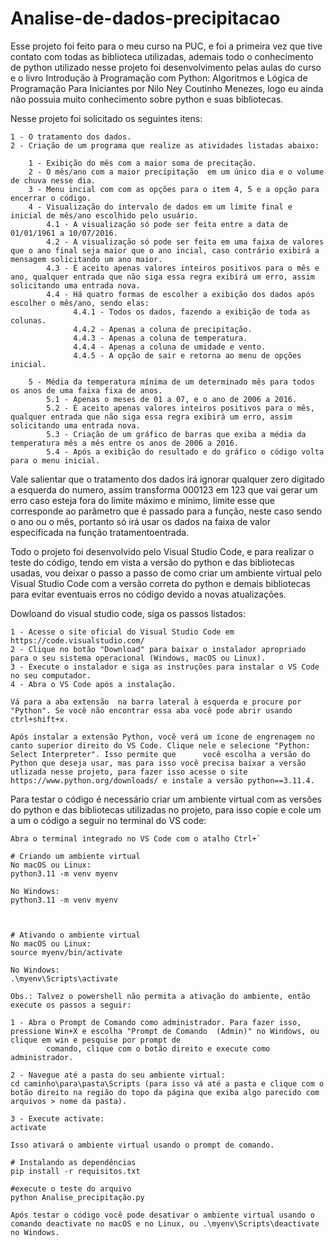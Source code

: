 # Analise-de-dados-precipitacao

Esse projeto foi feito para o meu curso na PUC, e foi a primeira vez que tive contato com todas as biblioteca utilizadas, ademais todo o conhecimento de python utilizado nesse projeto foi
desenvolvimento pelas aulas do curso e o livro Introdução à Programação com Python: Algoritmos e Lógica de Programação Para Iniciantes por Nilo Ney Coutinho Menezes, logo eu ainda não 
possuia muito conhecimento sobre python e suas bibliotecas.

Nesse projeto foi solicitado os seguintes itens:

	1 - O tratamento dos dados.
	2 - Criação de um programa que realize as atividades listadas abaixo:

		1 - Exibição do mês com a maior soma de precitação. 
		2 - O mês/ano com a maior precipitação  em um único dia e o volume de chuva nesse dia.
  		3 - Menu incial com com as opções para o item 4, 5 e a opção para encerrar o código.
		4 - Visualização do intervalo de dados em um limite final e inicial de mês/ano escolhido pelo usuário.
			4.1 - A visualização só pode ser feita entre a data de 01/01/1961 a 10/07/2016.
			4.2 - A visualização só pode ser feita em uma faixa de valores que o ano final seja maior que o ano incial, caso contrário exibirá a mensagem solicitando um ano maior.
			4.3 - É aceito apenas valores inteiros positivos para o mês e ano, qualquer entrada que não siga essa regra exibirá um erro, assim solicitando uma entrada nova.
			4.4 - Há quatro formas de escolher a exibição dos dados após escolher o mês/ano, sendo elas:
			      4.4.1 - Todos os dados, fazendo a exibição de toda as colunas.
			      4.4.2 - Apenas a coluna de precipitação.
			      4.4.3 - Apenas a coluna de temperatura.
			      4.4.4 - Apenas a coluna de umidade e vento.
			      4.4.5 - A opção de sair e retorna ao menu de opções inicial.
	 
 		5 - Média da temperatura mínima de um determinado mês para todos os anos de uma faixa fixa de anos.
			5.1 - Apenas o meses de 01 a 07, e o ano de 2006 a 2016.
			5.2 - É aceito apenas valores inteiros positivos para o mês, qualquer entrada que não siga essa regra exibirá um erro, assim solicitando uma entrada nova.
			5.3 - Criação de um gráfico de barras que exiba a média da temperatura mês a mês entre os anos de 2006 a 2016.
			5.4 - Após a exibição do resultado e do gráfico o código volta para o menu inicial.
   
Vale salientar que o tratamento dos dados irá ignorar qualquer zero digitado a esquerda do numero, assim transforma 000123 em 123 que vai gerar um erro caso esteja fora do limite máximo 
e mínimo, limite esse que corresponde ao parâmetro que é passado para a função, neste caso sendo o ano ou o mês, portanto só irá usar os dados na faixa de valor especificada na função tratamentoentrada.

Todo o projeto foi desenvolvido pelo Visual Studio Code, e para realizar o teste do código, tendo em vista a versão do python e das bibliotecas usadas, vou deixar o passo a passo de como
criar um ambiente virtual pelo Visual Studio Code com a versão correta do python e demais bibliotecas para evitar eventuais erros no código devido a novas atualizações.

Dowloand do visual studio code, siga os passos listados:

	1 - Acesse o site oficial do Visual Studio Code em https://code.visualstudio.com/
	2 - Clique no botão "Download" para baixar o instalador apropriado para o seu sistema operacional (Windows, macOS ou Linux).
	3 - Execute o instalador e siga as instruções para instalar o VS Code no seu computador.
	4 - Abra o VS Code após a instalação.

	Vá para a aba extensão  na barra lateral à esquerda e procure por "Python". Se você não encontrar essa aba você pode abrir usando ctrl+shift+x.

	Após instalar a extensão Python, você verá um ícone de engrenagem no canto superior direito do VS Code. Clique nele e selecione "Python: Select Interpreter". Isso permite que 		você escolha a versão do Python que deseja usar, mas para isso você precisa baixar a versão utlizada nesse projeto, para fazer isso acesse o site 					https://www.python.org/downloads/ e instale a versão python==3.11.4.

Para testar o código é necessário criar um ambiente virtual com as versões do python e das bibliotecas utilizadas no projeto, para isso copie e cole um a um o código a seguir no terminal
do VS code:

	Abra o terminal integrado no VS Code com o atalho Ctrl+`
	
	# Criando um ambiente virtual
	No macOS ou Linux:
	python3.11 -m venv myenv
	
	No Windows:
	python3.11 -m venv myenv
	
	
	
	# Ativando o ambiente virtual
	No macOS ou Linux:
	source myenv/bin/activate
	
	No Windows:
	.\myenv\Scripts\activate

	Obs.: Talvez o powershell não permita a ativação do ambiente, então execute os passos a seguir:

	1 - Abra o Prompt de Comando como administrador. Para fazer isso, pressione Win+X e escolha "Prompt de Comando 	(Admin)" no Windows, ou clique em win e pesquise por prompt de 
            comando, clique com o botão direito e execute como administrador.

	2 - Navegue até a pasta do seu ambiente virtual:
	cd caminho\para\pasta\Scripts (para isso vá até a pasta e clique com o botão direito na região do topo da página que exiba algo parecido com arquivos > nome da pasta).

	3 - Execute activate:
	activate

	Isso ativará o ambiente virtual usando o prompt de comando.

	# Instalando as dependências
	pip install -r requisitos.txt
	
	#execute o teste do arquivo
	python Analise_precipitação.py
	
	Após testar o código você pode desativar o ambiente virtual usando o comando deactivate no macOS e no Linux, ou .\myenv\Scripts\deactivate no Windows.
	
